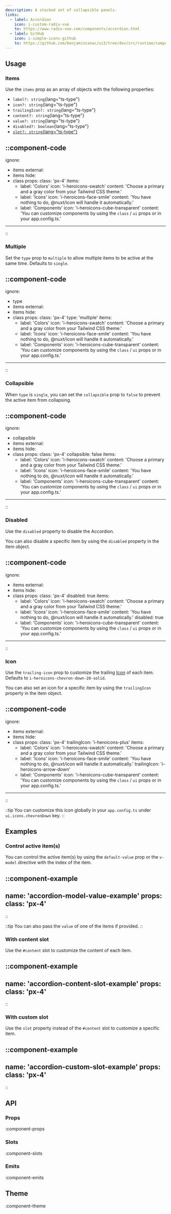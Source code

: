 ```yaml
---
description: A stacked set of collapsible panels.
links:
  - label: Accordion
    icon: i-custom-radix-vue
    to: https://www.radix-vue.com/components/accordion.html
  - label: GitHub
    icon: i-simple-icons-github
    to: https://github.com/benjamincanac/ui3/tree/dev/src/runtime/components/Accordion.vue
---
```


## Usage

### Items

Use the `items` prop as an array of objects with the following properties:

- `label?: string`{lang="ts-type"}
- `icon?: string`{lang="ts-type"}
- `trailingIcon?: string`{lang="ts-type"}
- `content?: string`{lang="ts-type"}
- `value?: string`{lang="ts-type"}
- `disabled?: boolean`{lang="ts-type"}
- [`slot?: string`{lang="ts-type"}](#with-custom-slot)

::component-code
---
ignore:
  - items
external:
  - items
hide:
  - class
props:
  class: 'px-4'
  items:
    - label: 'Colors'
      icon: 'i-heroicons-swatch'
      content: 'Choose a primary and a gray color from your Tailwind CSS theme.'
    - label: 'Icons'
      icon: 'i-heroicons-face-smile'
      content: 'You have nothing to do, @nuxt/icon will handle it automatically.'
    - label: 'Components'
      icon: 'i-heroicons-cube-transparent'
      content: 'You can customize components by using the `class` / `ui` props or in your app.config.ts.'
---
::

### Multiple

Set the `type` prop to `multiple` to allow multiple items to be active at the same time. Defaults to `single`.

::component-code
---
ignore:
  - type
  - items
external:
  - items
hide:
  - class
props:
  class: 'px-4'
  type: 'multiple'
  items:
    - label: 'Colors'
      icon: 'i-heroicons-swatch'
      content: 'Choose a primary and a gray color from your Tailwind CSS theme.'
    - label: 'Icons'
      icon: 'i-heroicons-face-smile'
      content: 'You have nothing to do, @nuxt/icon will handle it automatically.'
    - label: 'Components'
      icon: 'i-heroicons-cube-transparent'
      content: 'You can customize components by using the `class` / `ui` props or in your app.config.ts.'
---
::

### Collapsible

When `type` is `single`, you can set the `collapsible` prop to `false` to prevent the active item from collapsing.

::component-code
---
ignore:
  - collapsible
  - items
external:
  - items
hide:
  - class
props:
  class: 'px-4'
  collapsible: false
  items:
    - label: 'Colors'
      icon: 'i-heroicons-swatch'
      content: 'Choose a primary and a gray color from your Tailwind CSS theme.'
    - label: 'Icons'
      icon: 'i-heroicons-face-smile'
      content: 'You have nothing to do, @nuxt/icon will handle it automatically.'
    - label: 'Components'
      icon: 'i-heroicons-cube-transparent'
      content: 'You can customize components by using the `class` / `ui` props or in your app.config.ts.'
---
::

### Disabled

Use the `disabled` property to disable the Accordion.

You can also disable a specific item by using the `disabled` property in the item object.

::component-code
---
ignore:
  - items
external:
  - items
hide:
  - class
props:
  class: 'px-4'
  disabled: true
  items:
    - label: 'Colors'
      icon: 'i-heroicons-swatch'
      content: 'Choose a primary and a gray color from your Tailwind CSS theme.'
    - label: 'Icons'
      icon: 'i-heroicons-face-smile'
      content: 'You have nothing to do, @nuxt/icon will handle it automatically.'
      disabled: true
    - label: 'Components'
      icon: 'i-heroicons-cube-transparent'
      content: 'You can customize components by using the `class` / `ui` props or in your app.config.ts.'
---
::

### Icon

Use the `trailing-icon` prop to customize the trailing [Icon](/components/icon) of each item. Defaults to `i-heroicons-chevron-down-20-solid`.

You can also set an icon for a specific item by using the `trailingIcon` property in the item object.

::component-code
---
ignore:
  - items
external:
  - items
hide:
  - class
props:
  class: 'px-4'
  trailingIcon: 'i-heroicons-plus'
  items:
    - label: 'Colors'
      icon: 'i-heroicons-swatch'
      content: 'Choose a primary and a gray color from your Tailwind CSS theme.'
    - label: 'Icons'
      icon: 'i-heroicons-face-smile'
      content: 'You have nothing to do, @nuxt/icon will handle it automatically.'
      trailingIcon: 'i-heroicons-arrow-down'
    - label: 'Components'
      icon: 'i-heroicons-cube-transparent'
      content: 'You can customize components by using the `class` / `ui` props or in your app.config.ts.'
---
::

::tip
You can customize this icon globally in your `app.config.ts` under `ui.icons.chevronDown` key.
::

## Examples

### Control active item(s)

You can control the active item(s) by using the `default-value` prop or the `v-model` directive with the index of the item.

::component-example
---
name: 'accordion-model-value-example'
props:
  class: 'px-4'
---
::

::tip
You can also pass the `value` of one of the items if provided.
::

### With content slot

Use the `#content` slot to customize the content of each item.

::component-example
---
name: 'accordion-content-slot-example'
props:
  class: 'px-4'
---
::

### With custom slot

Use the `slot` property instead of the `#content` slot to customize a specific item.

::component-example
---
name: 'accordion-custom-slot-example'
props:
  class: 'px-4'
---
::

## API

### Props

:component-props

### Slots

:component-slots

### Emits

:component-emits

## Theme

:component-theme
